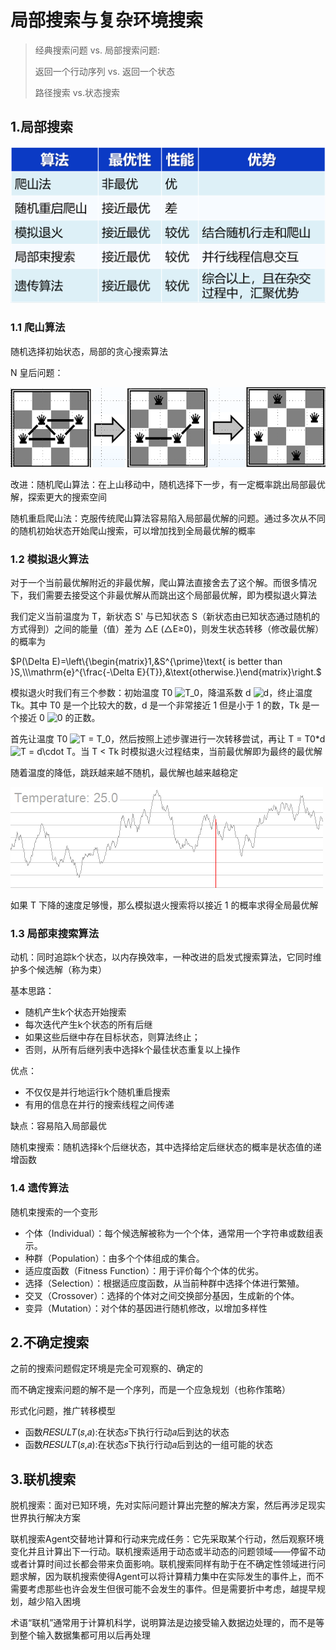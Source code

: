 # 局部搜索与复杂环境搜索

> 经典搜索问题 vs. 局部搜索问题:
>
> 返回一个行动序列 vs. 返回一个状态
>
> 路径搜索 vs.状态搜索

## 1.局部搜索

![image-20241225112450538](./assets/5.局部搜索与复杂环境搜索/image-20241225112450538.png)

### 1.1 爬山算法

随机选择初始状态，局部的贪心搜索算法

N 皇后问题：

![image-20241225105047784](./assets/5.局部搜索与复杂环境搜索/image-20241225105047784.png)

改进：随机爬山算法：在上山移动中，随机选择下一步，有一定概率跳出局部最优解，探索更大的搜索空间

随机重启爬山法：克服传统爬山算法容易陷入局部最优解的问题。通过多次从不同的随机初始状态开始爬山搜索，可以增加找到全局最优解的概率

### 1.2 模拟退火算法

对于一个当前最优解附近的非最优解，爬山算法直接舍去了这个解。而很多情况下，我们需要去接受这个非最优解从而跳出这个局部最优解，即为模拟退火算法

我们定义当前温度为 T，新状态 S' 与已知状态 S（新状态由已知状态通过随机的方式得到）之间的能量（值）差为 △E (△E≥0)，则发生状态转移（修改最优解）的概率为

$P(\Delta E)=\left\{\begin{matrix}1,&S^{\prime}\text{ is better than }S,\\\mathrm{e}^{\frac{-\Delta E}{T}},&\text{otherwise.}\end{matrix}\right.$

模拟退火时我们有三个参数：初始温度 T0 ![T_0](./assets/5.局部搜索与复杂环境搜索/yH5BAEAAAAALAAAAAABAAEAAAIBRAA7)，降温系数 d ![d](./assets/5.局部搜索与复杂环境搜索/yH5BAEAAAAALAAAAAABAAEAAAIBRAA7)，终止温度 Tk。其中 T0 是一个比较大的数，d 是一个非常接近 1 但是小于 1 的数，Tk 是一个接近 0 ![0](./assets/5.局部搜索与复杂环境搜索/yH5BAEAAAAALAAAAAABAAEAAAIBRAA7) 的正数。

首先让温度 T0 ![T = T_0](./assets/5.局部搜索与复杂环境搜索/yH5BAEAAAAALAAAAAABAAEAAAIBRAA7)，然后按照上述步骤进行一次转移尝试，再让 T = T0*d ![T = d\cdot T](./assets/5.局部搜索与复杂环境搜索/yH5BAEAAAAALAAAAAABAAEAAAIBRAA7)。当 T < Tk 时模拟退火过程结束，当前最优解即为最终的最优解

随着温度的降低，跳跃越来越不随机，最优解也越来越稳定

![simulated-annealing](./assets/5.局部搜索与复杂环境搜索/simulated-annealing-1735095723098-3.gif)

如果 T 下降的速度足够慢，那么模拟退火搜索将以接近 1 的概率求得全局最优解

### 1.3 局部束搜索算法

动机：同时追踪k个状态，以内存换效率，一种改进的启发式搜索算法，它同时维护多个候选解（称为束）

基本思路：

- 随机产生k个状态开始搜索
- 每次迭代产生k个状态的所有后继
- 如果这些后继中存在目标状态，则算法终止；
- 否则，从所有后继列表中选择k个最佳状态重复以上操作

优点：

* 不仅仅是并行地运行k个随机重启搜索
* 有用的信息在并行的搜索线程之间传递

缺点：容易陷入局部最优

随机束搜索：随机选择k个后继状态，其中选择给定后继状态的概率是状态值的递增函数

### 1.4 遗传算法

随机束搜索的一个变形

- 个体（Individual）：每个候选解被称为一个个体，通常用一个字符串或数组表示。
- 种群（Population）：由多个个体组成的集合。
- 适应度函数（Fitness Function）：用于评价每个个体的优劣。
- 选择（Selection）：根据适应度函数，从当前种群中选择个体进行繁殖。
- 交叉（Crossover）：选择的个体对之间交换部分基因，生成新的个体。
- 变异（Mutation）：对个体的基因进行随机修改，以增加多样性



## 2.不确定搜索

之前的搜索问题假定环境是完全可观察的、确定的

而不确定搜索问题的解不是一个序列，而是一个应急规划（也称作策略）

形式化问题，推广转移模型

* 函数𝑅𝐸𝑆𝑈𝐿𝑇(𝑠,𝑎):在状态𝑠下执行行动𝑎后到达的状态
* 函数𝑅𝐸𝑆𝑈𝐿𝑇(𝑠,𝑎):在状态𝑠下执行行动𝑎后到达的一组可能的状态



## 3.联机搜索

脱机搜索：面对已知环境，先对实际问题计算出完整的解决方案，然后再涉足现实世界执行解决方案

联机搜索Agent交替地计算和行动来完成任务：它先采取某个行动，然后观察环境变化并且计算出下一行动。联机搜索适用于动态或半动态的问题领域——停留不动或者计算时间过长都会带来负面影响。联机搜索同样有助于在不确定性领域进行问题求解，因为联机搜索使得Agent可以将计算精力集中在实际发生的事件上，而不需要考虑那些也许会发生但很可能不会发生的事件。但是需要折中考虑，越提早规划，越少陷入困境

术语“联机”通常用于计算机科学，说明算法是边接受输入数据边处理的，而不是等到整个输入数据集都可用以后再处理
